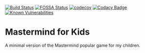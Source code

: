 [![Build Status](https://api.travis-ci.com/ocortassa/mmfk.svg?branch=master)](https://travis-ci.com/ocortassa/mmfk)
[![FOSSA Status](https://app.fossa.io/api/projects/git%2Bgithub.com%2Focortassa%2Fmmfk.svg?type=shield)](https://app.fossa.io/projects/git%2Bgithub.com%2Focortassa%2Fmmfk?ref=badge_shield)
[![codecov](https://codecov.io/gh/ocortassa/mmfk/branch/master/graph/badge.svg)](https://codecov.io/gh/ocortassa/mmfk)
[![Codacy Badge](https://api.codacy.com/project/badge/Grade/418e4c0b9ed347edbf10092ca397b9ee)](https://www.codacy.com/manual/ocortassa/mmfk?utm_source=github.com&amp;utm_medium=referral&amp;utm_content=ocortassa/mmfk&amp;utm_campaign=Badge_Grade)
[![Known Vulnerabilities](https://snyk.io/test/github/ocortassa/mmfk/badge.svg?targetFile=pom.xml)](https://snyk.io/test/github/ocortassa/mmfk?targetFile=pom.xml)

# Mastermind for Kids

A minimal version of the Mastermind popular game for my children.
